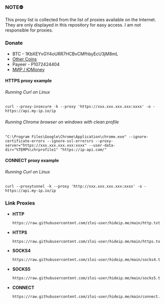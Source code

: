 ### NOTE⛔

This proxy list is collected from the list of proxies available on the Internet. They are only displayed in this repository for easy access. I am not responsible for proxies.


### Donate

- BTC - 1KbXEYvGY4oURR7HCBvCMfhbyEcU3jM8mL
- [Other Coins](https://nowpayments.io/donation/hideip)
- Payeer - P1072424404
- [МИР / ЮMoney](https://yoomoney.ru/to/410014392099996)

#### HTTPS proxy example

###### Running Curl on Linux
```console
curl --proxy-insecure -k --proxy 'https://xxx.xxx.xxx.xxx:xxxx' -o - https://api.my-ip.io/ip
```

###### Running Chrome browser on windows with clean profile
```console
"C:\Program Files\Google\Chrome\Application\chrome.exe" --ignore-certificate-errors --ignore-ssl-errorsrs --proxy-server="https://xxx.xxx.xxx.xxx:xxxx" --user-data-dir="%TEMP%\chrprofile1" "https://ip-api.com/"
```

#### CONNECT proxy example

###### Running Curl on Linux
```console
curl --proxytunnel -k --proxy 'http://xxx.xxx.xxx.xxx:xxxx' -o - https://api.my-ip.io/ip
```

### Link Proxies

  - **HTTP**
    ```bash
    https://raw.githubusercontent.com/zloi-user/hideip.me/main/http.txt
    ```
  - **HTTPS**
    ```bash
    https://raw.githubusercontent.com/zloi-user/hideip.me/main/https.txt
    ```
  - **SOCKS4**
    ```bash
    https://raw.githubusercontent.com/zloi-user/hideip.me/main/socks4.txt
    ```
  - **SOCKS5**
    ```bash
    https://raw.githubusercontent.com/zloi-user/hideip.me/main/socks5.txt
    ```
  - **CONNECT**
    ```bash
    https://raw.githubusercontent.com/zloi-user/hideip.me/main/connect.txt
    ```
